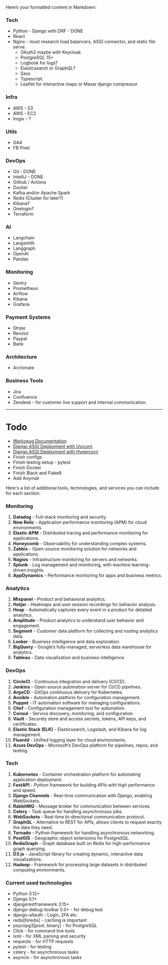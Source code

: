 Here’s your formatted content in Markdown:


### Tech
- Python - Django with DRF - DONE
- React
- Nginx - must research load balancers, ASGI connector, and static file serve.
  - OAuth2 maybe with Keycloak
  - PostgreSQL 15+
  - Logbook for logs?
  - Elasticsearch or GraphQL?
  - Sass
  - Typescript
  - Leaflet for interactive maps or Maxar
    django compressor
### Infra
- AWS - S3
- AWS - EC2
- Imgix - ?

### Utils
- GA4
- FB Pixel

### DevOps
- Git - DONE
- IntelliJ - DONE
- Github / Actions
- Docker
- Kafka and/or Apache Spark
- Redis (Cluster for later?)
- Kibana?
- Onelogin?
- Terraform

### AI
- Langchain
- Langsmith
- Langgraph
- OpenAI
- Pandas

### Monitoring
- Sentry
- Prometheus
- Airflow
- Kibana
- Grafana

### Payment Systems
- Stripe
- Revolut
- Paypal
- Bank

### Architecture
- Archimate

### Business Tools
- Jira
- Confluence
- Zendesk - for customer live support and internal communication.

---

# Todo
- [Werkzeug Documentation](https://werkzeug.palletsprojects.com/en/2.3.x/)
- [Django ASGI Deployment with Uvicorn](https://docs.djangoproject.com/en/dev/howto/deployment/asgi/uvicorn/)
- [Django ASGI Deployment with Hypercorn](https://docs.djangoproject.com/en/dev/howto/deployment/asgi/hypercorn/)
- Finish configs
- Finish testing setup - pytest
- Finish Docker
- Finish Black and Flake8
- Add Anymail


Here's a list of additional tools, technologies, and services you can include for each section:

### Monitoring
1. **Datadog** - Full-stack monitoring and security.
2. **New Relic** - Application performance monitoring (APM) for cloud environments.
3. **Elastic APM** - Distributed tracing and performance monitoring for applications.
4. **Honeycomb** - Observability for understanding complex systems.
5. **Zabbix** - Open-source monitoring solution for networks and applications.
6. **Nagios** - Infrastructure monitoring for servers and networks.
7. **Splunk** - Log management and monitoring, with machine learning-driven insights.
8. **AppDynamics** - Performance monitoring for apps and business metrics.

### Analytics
1. **Mixpanel** - Product and behavioral analytics.
2. **Hotjar** - Heatmaps and user session recordings for behavior analysis.
3. **Heap** - Automatically captures every event in a product for detailed analytics.
4. **Amplitude** - Product analytics to understand user behavior and engagement.
5. **Segment** - Customer data platform for collecting and routing analytics data.
6. **Looker** - Business intelligence and data exploration.
7. **BigQuery** - Google’s fully-managed, serverless data warehouse for analytics.
8. **Tableau** - Data visualization and business intelligence.

### DevOps
1. **CircleCI** - Continuous integration and delivery (CI/CD).
2. **Jenkins** - Open-source automation server for CI/CD pipelines.
3. **ArgoCD** - GitOps continuous delivery for Kubernetes.
4. **Ansible** - Automation platform for configuration management.
5. **Puppet** - IT automation software for managing configurations.
6. **Chef** - Configuration management tool for automation.
7. **Consul** - Service discovery, monitoring, and configuration.
8. **Vault** - Securely store and access secrets, tokens, API keys, and certificates.
9. **Elastic Stack (ELK)** - Elasticsearch, Logstash, and Kibana for log management.
10. **Fluentd** - Unified logging layer for cloud environments.
11. **Azure DevOps** - Microsoft’s DevOps platform for pipelines, repos, and testing.

### Tech
1. **Kubernetes** - Container orchestration platform for automating application deployment.
2. **FastAPI** - Python framework for building APIs with high performance and speed.
3. **Django Channels** - Real-time communication with Django, enabling WebSockets.
4. **RabbitMQ** - Message broker for communication between services.
5. **Celery** - Task queue for handling asynchronous jobs.
6. **WebSockets** - Real-time bi-directional communication protocol.
7. **GraphQL** - Alternative to REST for APIs, allows clients to request exactly the data they need.
8. **Tornado** - Python framework for handling asynchronous networking.
9. **PostGIS** - Geographic object extensions for PostgreSQL.
10. **RedisGraph** - Graph database built on Redis for high-performance graph querying.
11. **D3.js** - JavaScript library for creating dynamic, interactive data visualizations.
12. **Hadoop** - Framework for processing large datasets in distributed computing environments.


### Current used technologies
- Python 3.12+
- Django 5.1+
- djangorestframework 3.15+
- django-debug-toolbar 5.0+ - for debug test
- django-allauth - Login, 2FA etc.
- redis[hiredis] - caching is important
- psycopg3[pool, binary] - for PostgreSQL
- Click - for command line tools
- lxml - for XML parsing and security
- requests - for HTTP requests
- pytest - for testing
- celery - for asynchronous tasks
- asyncio - for asynchronous tasks

